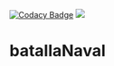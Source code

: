 [![Codacy Badge](https://app.codacy.com/project/badge/Grade/30c54f580c47462aafdc2cf41469adea)](https://app.codacy.com/gh/draexx/batallaNaval/dashboard?utm_source=gh&utm_medium=referral&utm_content=&utm_campaign=Badge_grade)
<a href="https://codeclimate.com/github/draexx/batallaNaval/maintainability"><img src="https://api.codeclimate.com/v1/badges/da78d80d0ad72896b86f/maintainability" /></a>
# batallaNaval
